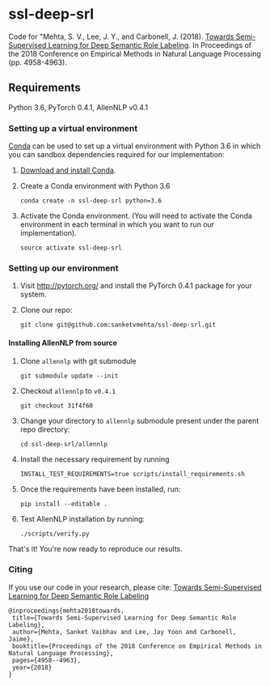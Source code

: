# ssl-deep-srl
Code for "Mehta, S. V., Lee, J. Y., and Carbonell, J. (2018). [Towards Semi-Supervised Learning for Deep Semantic Role Labeling](https://www.aclweb.org/anthology/D18-1538/). In Proceedings of the 2018 Conference on Empirical Methods in Natural Language Processing (pp. 4958-4963).

## Requirements
Python 3.6, PyTorch 0.4.1, AllenNLP v0.4.1

### Setting up a virtual environment

[Conda](https://conda.io/) can be used to set up a virtual environment
with Python 3.6 in which you can
sandbox dependencies required for our implementation:

1.  [Download and install Conda](https://conda.io/docs/download.html).

2.  Create a Conda environment with Python 3.6

    ```
    conda create -n ssl-deep-srl python=3.6
    ```

3.  Activate the Conda environment.  (You will need to activate the Conda environment in each terminal in which you want to run our implementation).

    ```
    source activate ssl-deep-srl
    ```

### Setting up our environment

1. Visit http://pytorch.org/ and install the PyTorch 0.4.1 package for your system.

2.  Clone our repo:

    ```
    git clone git@github.com:sanketvmehta/ssl-deep-srl.git
    ```
#### Installing AllenNLP from source

1.  Clone ``allennlp`` with git submodule
    ```
    git submodule update --init
    ```

2. Checkout ``allennlp`` to ``v0.4.1``
    ```
    git checkout 31f4f60
    ```

3.  Change your directory to ``allennlp`` submodule present under the parent repo directory:

    ```
    cd ssl-deep-srl/allennlp
    ```

4. Install the necessary requirement by running 

   ```
   INSTALL_TEST_REQUIREMENTS=true scripts/install_requirements.sh
   ```

5. Once the requirements have been installed, run:

   ```
   pip install --editable .
   ```

6. Test AllenNLP installation by running:

   ```
   ./scripts/verify.py
   ``` 
That's it! You're now ready to reproduce our results.

### Citing

If you use our code in your research, please cite: [Towards Semi-Supervised Learning for Deep Semantic Role Labeling](https://www.aclweb.org/anthology/D18-1538)  

   ```
   @inproceedings{mehta2018towards,
    title={Towards Semi-Supervised Learning for Deep Semantic Role Labeling},
    author={Mehta, Sanket Vaibhav and Lee, Jay Yoon and Carbonell, Jaime},
    booktitle={Proceedings of the 2018 Conference on Empirical Methods in Natural Language Processing},
    pages={4958--4963},
    year={2018}
   }
   ```

